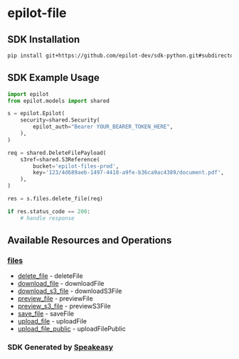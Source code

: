 # epilot-file

<!-- Start SDK Installation -->
## SDK Installation

```bash
pip install git+https://github.com/epilot-dev/sdk-python.git#subdirectory=file
```
<!-- End SDK Installation -->

## SDK Example Usage
<!-- Start SDK Example Usage -->
```python
import epilot
from epilot.models import shared

s = epilot.Epilot(
    security=shared.Security(
        epilot_auth="Bearer YOUR_BEARER_TOKEN_HERE",
    ),
)

req = shared.DeleteFilePayload(
    s3ref=shared.S3Reference(
        bucket='epilot-files-prod',
        key='123/4d689aeb-1497-4410-a9fe-b36ca9ac4389/document.pdf',
    ),
)

res = s.files.delete_file(req)

if res.status_code == 200:
    # handle response
```
<!-- End SDK Example Usage -->

<!-- Start SDK Available Operations -->
## Available Resources and Operations


### [files](docs/files/README.md)

* [delete_file](docs/files/README.md#delete_file) - deleteFile
* [download_file](docs/files/README.md#download_file) - downloadFile
* [download_s3_file](docs/files/README.md#download_s3_file) - downloadS3File
* [preview_file](docs/files/README.md#preview_file) - previewFile
* [preview_s3_file](docs/files/README.md#preview_s3_file) - previewS3File
* [save_file](docs/files/README.md#save_file) - saveFile
* [upload_file](docs/files/README.md#upload_file) - uploadFile
* [upload_file_public](docs/files/README.md#upload_file_public) - uploadFilePublic
<!-- End SDK Available Operations -->

### SDK Generated by [Speakeasy](https://docs.speakeasyapi.dev/docs/using-speakeasy/client-sdks)
